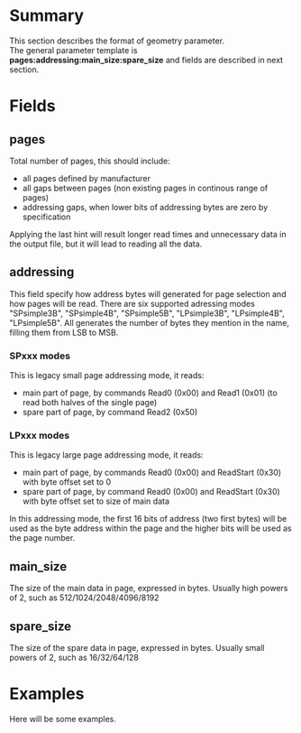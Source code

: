 # Summary
This section describes the format of geometry parameter.  
The general parameter template is **pages:addressing:main_size:spare_size** and fields are described in next section.

# Fields
## pages
Total number of pages, this should include:
* all pages defined by manufacturer
* all gaps between pages (non existing pages in continous range of pages)
* addressing gaps, when lower bits of addressing bytes are zero by specification

Applying the last hint will result longer read times and unnecessary data in the output file, but it will lead to reading all the data.

## addressing 
This field specify how address bytes will generated for page selection and how pages will be read.
There are six supported adressing modes "SPsimple3B", "SPsimple4B", "SPsimple5B", "LPsimple3B", "LPsimple4B", "LPsimple5B".
All generates the number of bytes they mention in the name, filling them from LSB to MSB.

### SPxxx modes
This is legacy small page addressing mode, it reads:
* main part of page, by commands Read0 (0x00) and Read1 (0x01) (to read both halves of the single page)
* spare part of page, by command Read2 (0x50)

### LPxxx modes
This is legacy large page addressing mode, it reads:
* main part of page, by commands Read0 (0x00) and ReadStart (0x30) with byte offset set to 0
* spare part of page, by command Read0 (0x00) and ReadStart (0x30) with byte offset set to size of main data

In this addressing mode, the first 16 bits of address (two first bytes) will be used as the byte address within the page and the higher bits will be used as the page number.

## main_size
The size of the main data in page, expressed in bytes. Usually high powers of 2, such as 512/1024/2048/4096/8192

## spare_size
The size of the spare data in page, expressed in bytes. Usually small powers of 2, such as 16/32/64/128

# Examples
Here will be some examples.